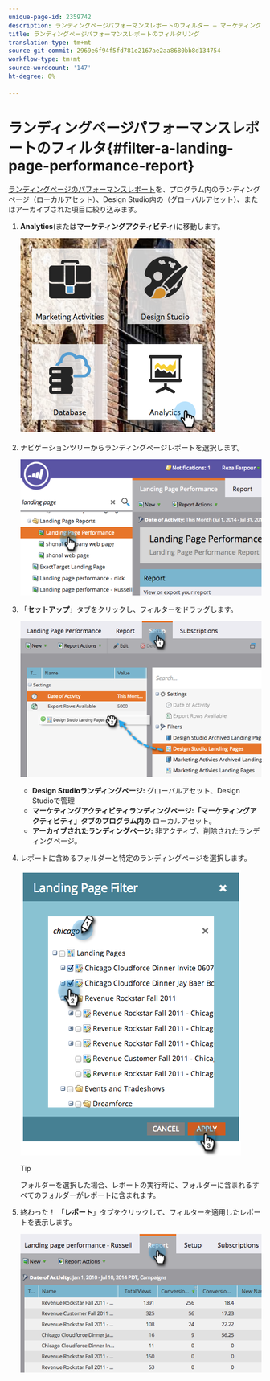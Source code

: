 ```yaml
---
unique-page-id: 2359742
description: ランディングページパフォーマンスレポートのフィルター — マーケティング担当者向けドキュメント — 製品ドキュメント
title: ランディングページパフォーマンスレポートのフィルタリング
translation-type: tm+mt
source-git-commit: 2969e6f94f5fd781e2167ae2aa8680bb8d134754
workflow-type: tm+mt
source-wordcount: '147'
ht-degree: 0%

---
```



# ランディングページパフォーマンスレポートのフィルタ{#filter-a-landing-page-performance-report}

[ランディングページのパフォーマンスレポート](/help/marketo/product-docs/demand-generation/landing-pages/understanding-landing-pages/landing-page-performance-report.md)を、プログラム内のランディングページ（ローカルアセット）、Design Studio内の（グローバルアセット）、またはアーカイブされた項目に絞り込みます。

1. **Analytics**(または&#x200B;**マーケティングアクティビティ**)に移動します。

   ![](assets/analyticstile.png)

1. ナビゲーションツリーからランディングページレポートを選択します。

   ![](assets/image2014-9-18-15-3a46-3a6.png)

1. 「**セットアップ**」タブをクリックし、フィルターをドラッグします。

   ![](assets/image2014-9-18-15-3a46-3a16.png)

   * **Design Studioランディングページ:** グローバルアセット、Design Studioで管理
   * **マーケティングアクティビティランディングページ:「マーケティングアクティビティ」タブのプログラム内の** ローカルアセット。
   * **アーカイブされたランディングページ:** 非アクティブ、削除されたランディングページ。

1. レポートに含めるフォルダーと特定のランディングページを選択します。

   ![](assets/image2014-9-18-15-3a46-3a47.png)

   >[!TIP]
   >
   >フォルダーを選択した場合、レポートの実行時に、フォルダーに含まれるすべてのフォルダーがレポートに含まれます。

1. 終わった！ 「**レポート**」タブをクリックして、フィルターを適用したレポートを表示します。

   ![](assets/image2014-9-18-15-3a47-3a21.png)
